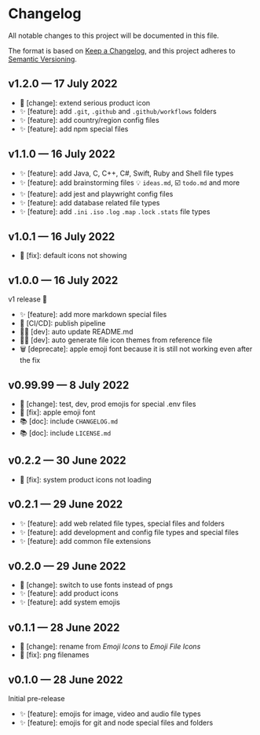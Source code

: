# Changelog

All notable changes to this project will be documented in this file.

The format is based on [Keep a Changelog](https://keepachangelog.com/en/1.0.0/),
and this project adheres to [Semantic Versioning](https://semver.org/spec/v2.0.0.html).

## v1.2.0 — 17 July 2022

- 🔀 [change]: extend serious product icon
- ✨ [feature]: add `.git`, `.github` and `.github/workflows` folders
- ✨ [feature]: add country/region config files
- ✨ [feature]: add npm special files

## v1.1.0 — 16 July 2022

- ✨ [feature]: add Java, C, C++, C#, Swift, Ruby and Shell file types
- ✨ [feature]: add brainstorming files 💡 `ideas.md`, ☑️ `todo.md` and more
- ✨ [feature]: add jest and playwright config files
- ✨ [feature]: add database related file types
- ✨ [feature]: add `.ini` `.iso` `.log` `.map` `.lock` `.stats` file types

## v1.0.1 — 16 July 2022

- 🔧 [fix]: default icons not showing

## v1.0.0 — 16 July 2022

v1 release 🥳

- ✨ [feature]: add more markdown special files
- 🚀 [CI/CD]: publish pipeline
- 🧑‍💻 [dev]: auto update README.md
- 🧑‍💻 [dev]: auto generate file icon themes from reference file
- 🗑 [deprecate]: apple emoji font because it is still not working even after the fix

## v0.99.99 — 8 July 2022

- 🔀 [change]: test, dev, prod emojis for special .env files
- 🔧 [fix]: apple emoji font
- 📚 [doc]: include `CHANGELOG.md`
- 📚 [doc]: include `LICENSE.md`

## v0.2.2 — 30 June 2022

- 🔧 [fix]: system product icons not loading

## v0.2.1 — 29 June 2022

- ✨ [feature]: add web related file types, special files and folders
- ✨ [feature]: add development and config file types and special files
- ✨ [feature]: add common file extensions

## v0.2.0 — 29 June 2022

- 🔀 [change]: switch to use fonts instead of pngs
- ✨ [feature]: add product icons
- ✨ [feature]: add system emojis

## v0.1.1 — 28 June 2022

- 🔀 [change]: rename from *Emoji Icons* to *Emoji File Icons*
- 🔧 [fix]: png filenames

## v0.1.0 — 28 June 2022

Initial pre-release

- ✨ [feature]: emojis for image, video and audio file types
- ✨ [feature]: emojis for git and node special files and folders
